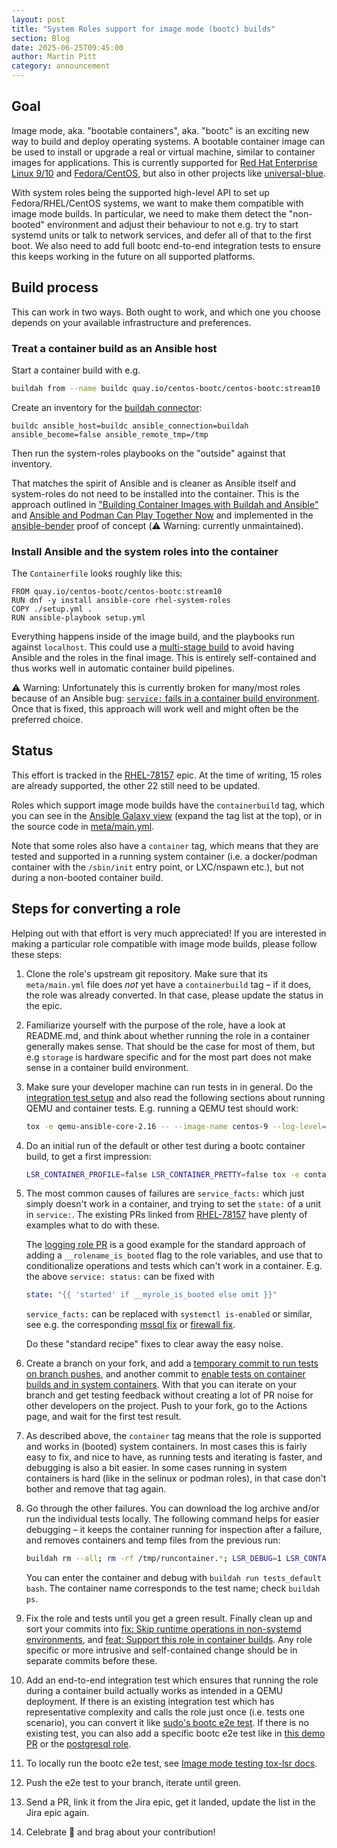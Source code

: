 ```yaml
---
layout: post
title: "System Roles support for image mode (bootc) builds"
section: Blog
date: 2025-06-25T09:45:00
author: Martin Pitt
category: announcement
---
```


## Goal

Image mode, aka. "bootable containers", aka. "bootc" is an exciting new way to
build and deploy operating systems. A bootable container image can be used to
install or upgrade a real or virtual machine, similar to container images for
applications. This is currently supported for
[Red Hat Enterprise Linux 9/10](https://docs.redhat.com/en/documentation/red_hat_enterprise_linux/9/html-single/using_image_mode_for_rhel_to_build_deploy_and_manage_operating_systems/index)
and [Fedora/CentOS](https://docs.fedoraproject.org/en-US/bootc/), but also in
other projects like [universal-blue](https://universal-blue.org/).

With system roles being the supported high-level API to set up
Fedora/RHEL/CentOS systems, we want to make them compatible with image mode
builds. In particular, we need to make them detect the "non-booted" environment
and adjust their behaviour to not e.g. try to start systemd units or talk to
network services, and defer all of that to the first boot. We also need to add
full bootc end-to-end integration tests to ensure this keeps working in the
future on all supported platforms.

## Build process

This can work in two ways. Both ought to work, and which one you choose depends
on your available infrastructure and preferences.

### Treat a container build as an Ansible host

Start a container build with e.g.

```sh
buildah from --name buildc quay.io/centos-bootc/centos-bootc:stream10
```

Create an inventory for the [buildah connector](https://docs.ansible.com/ansible/latest/collections/containers/podman/buildah_connection.html):

```
buildc ansible_host=buildc ansible_connection=buildah ansible_become=false ansible_remote_tmp=/tmp
```

Then run the system-roles playbooks on the "outside" against that inventory.

That matches the spirit of Ansible and is cleaner as Ansible itself and
system-roles do not need to be installed into the container. This is the
approach outlined in ["Building Container Images with Buildah and
Ansible"](https://blog.tomecek.net/post/building-containers-with-buildah-and-ansible/)
and [Ansible and Podman Can Play Together
Now](https://blog.tomecek.net/post/ansible-and-podman-can-play-together-now/)
and implemented in the
[ansible-bender](https://github.com/ansible-community/ansible-bender) proof of
concept (⚠️ Warning: currently unmaintained).

### Install Ansible and the system roles into the container

The `Containerfile` looks roughly like this:

```
FROM quay.io/centos-bootc/centos-bootc:stream10
RUN dnf -y install ansible-core rhel-system-roles
COPY ./setup.yml .
RUN ansible-playbook setup.yml
```

Everything happens inside of the image build, and the playbooks run against
`localhost`. This could use a [multi-stage
build](https://docs.docker.com/build/building/multi-stage/) to avoid having
Ansible and the roles in the final image. This is entirely self-contained and
thus works well in automatic container build pipelines.

⚠️  Warning: Unfortunately this is currently broken for many/most roles because
of an Ansible bug: [`service:` fails in a container build environment](https://github.com/ansible/ansible/issues/85380).
Once that is fixed, this approach will work well and might often be the
preferred choice.

## Status

This effort is tracked in the [RHEL-78157](https://issues.redhat.com/browse/RHEL-78157) epic.
At the time of writing, 15 roles are already supported, the other 22 still need to be updated.

Roles which support image mode builds have the `containerbuild` tag, which you
can see in the [Ansible Galaxy view](https://galaxy.ansible.com/ui/standalone/roles/linux-system-roles/firewall/) (expand the tag list at the top), or in the source code in [meta/main.yml](https://github.com/linux-system-roles/firewall/blob/main/meta/main.yml).

Note that some roles also have a `container` tag, which means that they are
tested and supported in a running system container (i.e. a docker/podman
container with the `/sbin/init` entry point, or LXC/nspawn etc.), but not
during a non-booted container build.

## Steps for converting a role

Helping out with that effort is very much appreciated! If you are interested in
making a particular role compatible with image mode builds, please follow these steps:

1. Clone the role's upstream git repository. Make sure that its `meta/main.yml`
   file does _not_ yet have a `containerbuild` tag – if it does, the role was
   already converted. In that case, please update the status in the epic.

1. Familiarize yourself with the purpose of the role, have a look at README.md,
   and think about whether running the role in a container generally makes
   sense. That should be the case for most of them, but e.g `storage` is
   hardware specific and for the most part does not make sense in a container
   build environment.

1. Make sure your developer machine can run tests in in general. Do the
   [integration test setup](https://github.com/linux-system-roles/tox-lsr?tab=readme-ov-file#integration-test-setup) and also read the following sections about running QEMU and container tests.
   E.g. running a QEMU test should work:
   ```sh
   tox -e qemu-ansible-core-2.16 -- --image-name centos-9 --log-level=debug -- tests/tests_default.yml
   ```

1. Do an initial run of the default or other test during a bootc container build, to get a first impression:
   ```sh
   LSR_CONTAINER_PROFILE=false LSR_CONTAINER_PRETTY=false tox -e container-ansible-core-2.16 -- --image-name centos-9-bootc tests/tests_default.yml
   ```

1. The most common causes of failures are `service_facts:` which just simply
   doesn't work in a container, and trying to set the `state:` of a unit in
   `service:`. The existing PRs linked from [RHEL-78157](https://issues.redhat.com/browse/RHEL-78157)
   have plenty of examples what to do with these.

   The [logging role PR](https://github.com/linux-system-roles/logging/pull/444)
   is a good example for the standard approach of adding a
   `__rolename_is_booted` flag to the role variables, and use that to
   conditionalize operations and tests which
   can't work in a container. E.g. the above `service: status:` can be fixed
   with
   ```yaml
   state: "{{ 'started' if __myrole_is_booted else omit }}"
   ```

   `service_facts:` can be replaced with `systemctl is-enabled` or similar, see e.g. the corresponding
   [mssql fix](https://github.com/linux-system-roles/mssql/commit/e9d16e0eafaf1859f65e28a00c3de6a5283b2536) or
   [firewall fix](https://github.com/linux-system-roles/firewall/commit/e88b15ea3821b6b90443d1c9f76987bafdad5595).

   Do these "standard recipe" fixes to clear away the easy noise.

1. Create a branch on your fork, and add a
   [temporary commit to run tests on branch pushes](https://github.com/martinpitt/lsr-selinux/commit/58c1065b4751f13a9201ca767b7eaa0f09aaa92b), and another commit to
   [enable tests on container builds and in system containers](https://github.com/martinpitt/lsr-selinux/commit/56b18070f67c04d6f37a62bfa50f27cefd0a0779).
   With that you can iterate on your branch and get testing feedback without
   creating a lot of PR noise for other developers on the project. Push to your
   fork, go to the Actions page, and wait for the first test result.

1. As described above, the `container` tag means that the role is supported and
   works in (booted) system containers. In most cases this is fairly easy to
   fix, and nice to have, as running tests and iterating is faster, and
   debugging is also a bit easier. In some cases running in system containers
   is hard (like in the selinux or podman roles), in that case don't bother and
   remove that tag again.

1. Go through the other failures. You can download the log archive and/or run
   the individual tests locally. The following command helps for easier debugging – it
   keeps the container running for inspection after a failure, and removes
   containers and temp files from the previous run:

   ```sh
   buildah rm --all; rm -rf /tmp/runcontainer.*; LSR_DEBUG=1 LSR_CONTAINER_PROFILE=false LSR_CONTAINER_PRETTY=false tox -e container-ansible-core-2.16 -- --image-name centos-9-bootc tests/tests_default.yml
   ```

   You can enter the container and debug with `buildah run tests_default bash`.
   The container name corresponds to the test name; check `buildah ps`.

1. Fix the role and tests until you get a green result. Finally clean up and
   sort your commits into
   [fix: Skip runtime operations in non-systemd environments](https://github.com/linux-system-roles/postgresql/commit/089421478730b6bff88c42f1ac56eec9836ae852),
   and [feat: Support this role in container builds](https://github.com/linux-system-roles/postgresql/commit/fea9e802473805344d6e062f99961a4231b4f129).
   Any role specific or more intrusive and self-contained change should be in
   separate commits before these.

1. Add an end-to-end integration test which ensures that running the role
   during a container build actually works as intended in a QEMU deployment.
   If there is an existing integration test which has representative complexity
   and calls the role just once (i.e. tests one scenario), you can convert it
   like
   [sudo's bootc e2e test](https://github.com/linux-system-roles/sudo/commit/2a1569f846b24e427ba4bbe078ee5ce7bf81e13d).
   If there is no existing test, you can also add a specific bootc e2e test
   like in
   [this demo PR](https://github.com/linux-system-roles/sudo/pull/58/commits/42df7f14e54813e4d6d97bbc9d388f59cc25e09d)
   or the
   [postgresql role](https://github.com/linux-system-roles/postgresql/commit/18be022885c3953678c70278f7503f0df3283f04).

1. To locally run the bootc e2e test, see [Image mode testing tox-lsr docs](https://github.com/linux-system-roles/tox-lsr?tab=readme-ov-file#image-mode-testing).

1. Push the e2e test to your branch, iterate until green.

1. Send a PR, link it from the Jira epic, get it landed, update the list in the
   Jira epic again.

1. Celebrate 🎉 and brag about your contribution!
